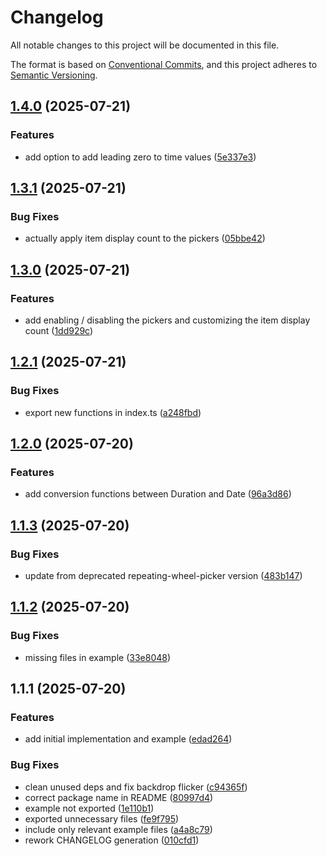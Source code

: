 # Changelog

All notable changes to this project will be documented in this file.

The format is based on [Conventional Commits](https://www.conventionalcommits.org/en/v1.0.0/),
and this project adheres to [Semantic Versioning](https://semver.org/spec/v2.0.0.html).

## [1.4.0](https://github.com/amabeth/time-picker/compare/v1.3.1...v1.4.0) (2025-07-21)

### Features

* add option to add leading zero to time values ([5e337e3](https://github.com/amabeth/time-picker/commit/5e337e383a901e59c8c30fea5bcf787b1eb9d531))

## [1.3.1](https://github.com/amabeth/time-picker/compare/v1.3.0...v1.3.1) (2025-07-21)

### Bug Fixes

* actually apply item display count to the pickers ([05bbe42](https://github.com/amabeth/time-picker/commit/05bbe427dc9afe59f58dc259437cc07ada02532a))

## [1.3.0](https://github.com/amabeth/time-picker/compare/v1.2.1...v1.3.0) (2025-07-21)

### Features

* add enabling / disabling the pickers and customizing the item display count ([1dd929c](https://github.com/amabeth/time-picker/commit/1dd929c1239ef0ec90e603986e5057ae53553929))

## [1.2.1](https://github.com/amabeth/time-picker/compare/v1.2.0...v1.2.1) (2025-07-21)

### Bug Fixes

* export new functions in index.ts ([a248fbd](https://github.com/amabeth/time-picker/commit/a248fbd46b168f8b0e7ead5cb9279705b578d368))

## [1.2.0](https://github.com/amabeth/time-picker/compare/v1.1.3...v1.2.0) (2025-07-20)

### Features

* add conversion functions between Duration and Date ([96a3d86](https://github.com/amabeth/time-picker/commit/96a3d86c148005c4dee2b59a3fea688762753d94))

## [1.1.3](https://github.com/amabeth/time-picker/compare/v1.1.2...v1.1.3) (2025-07-20)

### Bug Fixes

* update from deprecated repeating-wheel-picker version ([483b147](https://github.com/amabeth/time-picker/commit/483b14796e24713003f92d3720579800d831988c))

## [1.1.2](https://github.com/amabeth/time-picker/compare/v1.1.1...v1.1.2) (2025-07-20)

### Bug Fixes

* missing files in example ([33e8048](https://github.com/amabeth/time-picker/commit/33e8048aceed046b314b2f171cfe8bb920dd4274))

## 1.1.1 (2025-07-20)

### Features

* add initial implementation and example ([edad264](https://github.com/amabeth/time-picker/commit/edad264a4239b0f180698bd1c837332bbdbdcd97))

### Bug Fixes

* clean unused deps and fix backdrop flicker ([c94365f](https://github.com/amabeth/time-picker/commit/c94365f5335f43aa1f46129a1c12ac9f01a189d2))
* correct package name in README ([80997d4](https://github.com/amabeth/time-picker/commit/80997d449b91728ae82ab49d5130e33234960f55))
* example not exported ([1e110b1](https://github.com/amabeth/time-picker/commit/1e110b1477df3ccb14ed10e9f081d330e9d2f24c))
* exported unnecessary files ([fe9f795](https://github.com/amabeth/time-picker/commit/fe9f7956bd785723b0c3b60da4fbceb057f8536f))
* include only relevant example files ([a4a8c79](https://github.com/amabeth/time-picker/commit/a4a8c79c78735be720d28e8ba4a0130b2074bed6))
* rework CHANGELOG generation ([010cfd1](https://github.com/amabeth/time-picker/commit/010cfd16fe61c83a9f6c445c0bd58e6f9656d8ca))
